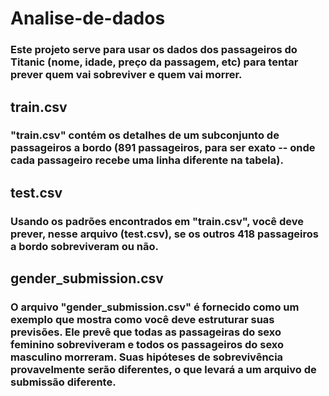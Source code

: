 # Analise-de-dados

### Este projeto serve para usar os dados dos passageiros do Titanic (nome, idade, preço da passagem, etc) para tentar prever quem vai sobreviver e quem vai morrer.

## train.csv

### "train.csv" contém os detalhes de um subconjunto de passageiros a bordo (891 passageiros, para ser exato -- onde cada passageiro recebe uma linha diferente na tabela).

## test.csv

### Usando os padrões encontrados em "train.csv", você deve prever, nesse arquivo (test.csv), se os outros 418 passageiros a bordo sobreviveram ou não.

## gender_submission.csv

### O arquivo "gender_submission.csv" é fornecido como um exemplo que mostra como você deve estruturar suas previsões. Ele prevê que todas as passageiras do sexo feminino sobreviveram e todos os passageiros do sexo masculino morreram. Suas hipóteses de sobrevivência provavelmente serão diferentes, o que levará a um arquivo de submissão diferente.